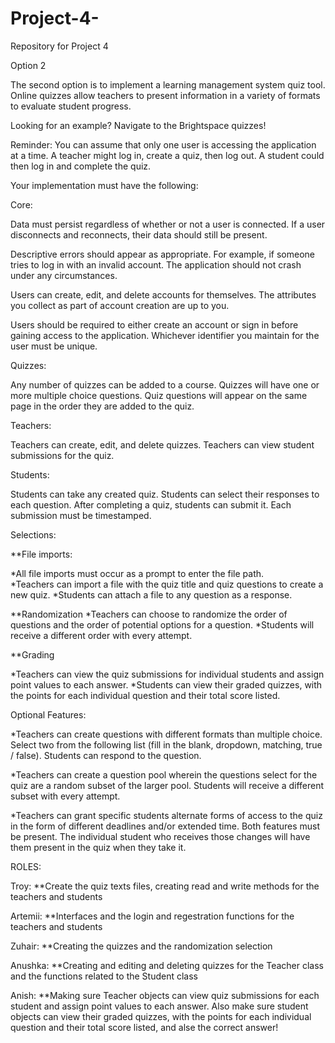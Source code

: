 # Project-4-
Repository for Project 4

Option 2
 
The second option is to implement a learning management system quiz tool. Online quizzes allow teachers to present information in a variety of formats to evaluate student progress. 


Looking for an example? Navigate to the Brightspace quizzes!

Reminder: You can assume that only one user is accessing the application at a time. A teacher might log in, create a quiz, then log out. A student could then log in and complete the quiz. 

Your implementation must have the following: 

Core:

Data must persist regardless of whether or not a user is connected. If a user disconnects and reconnects, their data should still be present. 

Descriptive errors should appear as appropriate. For example, if someone tries to log in with an invalid account. The application should not crash under any circumstances. 

Users can create, edit, and delete accounts for themselves.
The attributes you collect as part of account creation are up to you. 

Users should be required to either create an account or sign in before gaining access to the application. 
Whichever identifier you maintain for the user must be unique. 

Quizzes:

Any number of quizzes can be added to a course. 
Quizzes will have one or more multiple choice questions. 
Quiz questions will appear on the same page in the order they are added to the quiz. 

Teachers:

Teachers can create, edit, and delete quizzes. 
Teachers can view student submissions for the quiz. 

Students:

Students can take any created quiz. Students can select their responses to each question. 
After completing a quiz, students can submit it. Each submission must be timestamped. 

Selections:

**File imports:

*All file imports must occur as a prompt to enter the file path.  
*Teachers can import a file with the quiz title and quiz questions to create a new quiz. 
*Students can attach a file to any question as a response.

**Randomization
*Teachers can choose to randomize the order of questions and the order of potential options for a question.
*Students will receive a different order with every attempt. 

**Grading

*Teachers can view the quiz submissions for individual students and assign point values to each answer. 
*Students can view their graded quizzes, with the points for each individual question and their total score listed. 

Optional Features: 

*Teachers can create questions with different formats than multiple choice. Select two from the following list (fill in the blank, dropdown, matching, true / false). Students can respond to the question. 

*Teachers can create a question pool wherein the questions select for the quiz are a random subset of the larger pool. Students will receive a different subset with every attempt. 

*Teachers can grant specific students alternate forms of access to the quiz in the form of different deadlines and/or extended time. Both features must be present. The individual student who receives those changes will have them present in the quiz when they take it. 

ROLES:

Troy:
**Create the quiz texts files, creating read and write methods for the teachers and students

Artemii:
**Interfaces and the login and regestration functions for the teachers and students

Zuhair:
**Creating the quizzes and the randomization selection

Anushka:
**Creating and editing and deleting quizzes for the Teacher class and the functions related to the Student class

Anish:
**Making sure Teacher objects can view quiz submissions for each student and assign point values to each answer. Also make sure student objects can view their graded quizzes, with the points for each individual question and their total score listed, and alse the correct answer!

